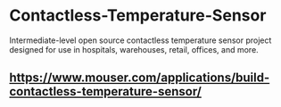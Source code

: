 # Contactless-Temperature-Sensor
Intermediate-level open source contactless temperature sensor project designed for use in hospitals, warehouses, retail, offices, and more.

## https://www.mouser.com/applications/build-contactless-temperature-sensor/
